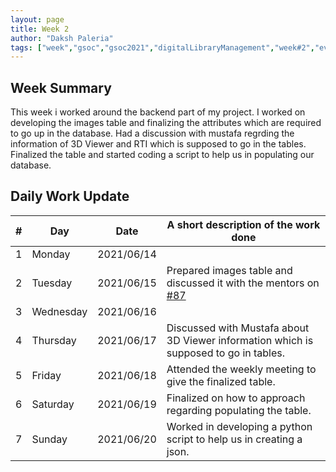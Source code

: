 ```yaml
---
layout: page
title: Week 2
author: "Daksh Paleria"
tags: ["week","gsoc","gsoc2021","digitalLibraryManagement","week#2","eval#1"]
---
```


## Week Summary
This week i worked around the backend part of my project. I worked on developing the images table and finalizing the attributes which are required to go up in the database. Had a discussion with mustafa regrding the information of 3D Viewer and RTI which is supposed to go in the tables. Finalized the table and started coding a script to help us in populating our database.

## Daily Work Update

|\#|Day|Date|A short description of the work done|  
|---	|---	|---	|---	|  
|1   	| Monday 	|   2021/06/14	| |  
|2   	| Tuesday  	|   2021/06/15	| Prepared images table and discussed it with the mentors on [#87](https://gitlab.com/cdli/framework/-/issues/87)	|  
|3   	| Wednesday  	|  2021/06/16 	| |  
|4   	| Thursday  	|   2021/06/17	| Discussed with Mustafa about 3D Viewer information which is supposed to go in tables.  |  
|5   	| Friday  	|   2021/06/18	| Attended the weekly meeting to give the finalized table. |  
|6   	| Saturday  	|   2021/06/19	| Finalized on how to approach regarding populating the table. |  
|7   	| Sunday  	|   2021/06/20	| Worked in developing a python script to help us in creating a json. |  
